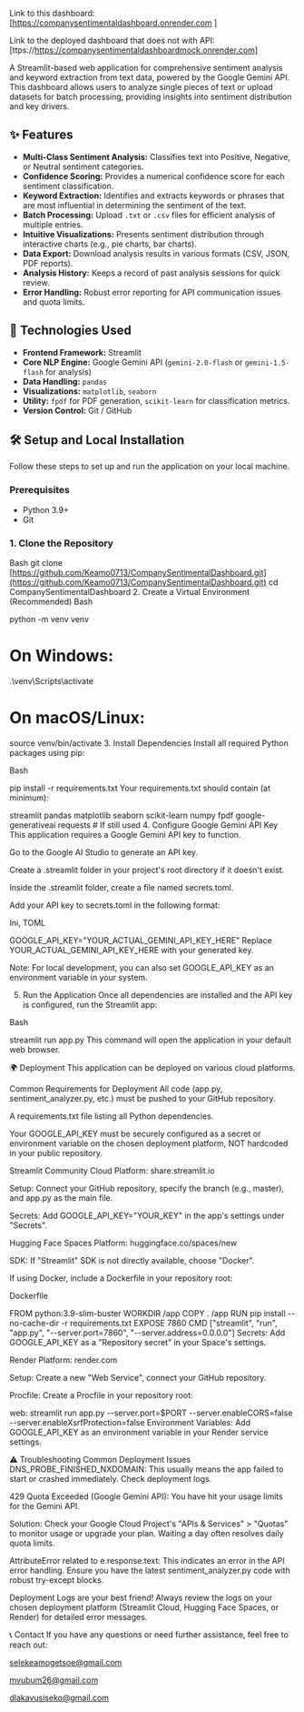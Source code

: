 Link to this dashboard: [https://companysentimentaldashboard.onrender.com ]

Link to the deployed dashboard that does not with API: [ttps://https://companysentimentaldashboardmock.onrender.com] 

A Streamlit-based web application for comprehensive sentiment analysis and keyword extraction from text data, powered by the Google Gemini API. This dashboard allows users to analyze single pieces of text or upload datasets for batch processing, providing insights into sentiment distribution and key drivers.

## ✨ Features

* **Multi-Class Sentiment Analysis:** Classifies text into Positive, Negative, or Neutral sentiment categories.
* **Confidence Scoring:** Provides a numerical confidence score for each sentiment classification.
* **Keyword Extraction:** Identifies and extracts keywords or phrases that are most influential in determining the sentiment of the text.
* **Batch Processing:** Upload `.txt` or `.csv` files for efficient analysis of multiple entries.
* **Intuitive Visualizations:** Presents sentiment distribution through interactive charts (e.g., pie charts, bar charts).
* **Data Export:** Download analysis results in various formats (CSV, JSON, PDF reports).
* **Analysis History:** Keeps a record of past analysis sessions for quick review.
* **Error Handling:** Robust error reporting for API communication issues and quota limits.

## 🚀 Technologies Used

* **Frontend Framework:** Streamlit
* **Core NLP Engine:** Google Gemini API (`gemini-2.0-flash` or `gemini-1.5-flash` for analysis)
* **Data Handling:** `pandas`
* **Visualizations:** `matplotlib`, `seaborn`
* **Utility:** `fpdf` for PDF generation, `scikit-learn` for classification metrics.
* **Version Control:** Git / GitHub

## 🛠️ Setup and Local Installation

Follow these steps to set up and run the application on your local machine.

### Prerequisites

* Python 3.9+
* Git

### 1. Clone the Repository

Bash
git clone [https://github.com/Keamo0713/CompanySentimentalDashboard.git](https://github.com/Keamo0713/CompanySentimentalDashboard.git)
cd CompanySentimentalDashboard
2. Create a Virtual Environment (Recommended)
Bash

python -m venv venv
# On Windows:
.\venv\Scripts\activate
# On macOS/Linux:
source venv/bin/activate
3. Install Dependencies
Install all required Python packages using pip:

Bash

pip install -r requirements.txt
Your requirements.txt should contain (at minimum):

streamlit
pandas
matplotlib
seaborn
scikit-learn
numpy
fpdf
google-generativeai
requests # If still used
4. Configure Google Gemini API Key
This application requires a Google Gemini API key to function.

Go to the Google AI Studio to generate an API key.

Create a .streamlit folder in your project's root directory if it doesn't exist.

Inside the .streamlit folder, create a file named secrets.toml.

Add your API key to secrets.toml in the following format:

Ini, TOML

GOOGLE_API_KEY="YOUR_ACTUAL_GEMINI_API_KEY_HERE"
Replace YOUR_ACTUAL_GEMINI_API_KEY_HERE with your generated key.

Note: For local development, you can also set GOOGLE_API_KEY as an environment variable in your system.

5. Run the Application
Once all dependencies are installed and the API key is configured, run the Streamlit app:

Bash

streamlit run app.py
This command will open the application in your default web browser.

🌍 Deployment
This application can be deployed on various cloud platforms.

Common Requirements for Deployment
All code (app.py, sentiment_analyzer.py, etc.) must be pushed to your GitHub repository.

A requirements.txt file listing all Python dependencies.

Your GOOGLE_API_KEY must be securely configured as a secret or environment variable on the chosen deployment platform, NOT hardcoded in your public repository.

Streamlit Community Cloud
Platform: share.streamlit.io

Setup: Connect your GitHub repository, specify the branch (e.g., master), and app.py as the main file.

Secrets: Add GOOGLE_API_KEY="YOUR_KEY" in the app's settings under "Secrets".

Hugging Face Spaces
Platform: huggingface.co/spaces/new

SDK: If "Streamlit" SDK is not directly available, choose "Docker".

If using Docker, include a Dockerfile in your repository root:

Dockerfile

FROM python:3.9-slim-buster
WORKDIR /app
COPY . /app
RUN pip install --no-cache-dir -r requirements.txt
EXPOSE 7860
CMD ["streamlit", "run", "app.py", "--server.port=7860", "--server.address=0.0.0.0"]
Secrets: Add GOOGLE_API_KEY as a "Repository secret" in your Space's settings.

Render
Platform: render.com

Setup: Create a new "Web Service", connect your GitHub repository.

Procfile: Create a Procfile in your repository root:

web: streamlit run app.py --server.port=$PORT --server.enableCORS=false --server.enableXsrfProtection=false
Environment Variables: Add GOOGLE_API_KEY as an environment variable in your Render service settings.

⚠️ Troubleshooting Common Deployment Issues
DNS_PROBE_FINISHED_NXDOMAIN: This usually means the app failed to start or crashed immediately. Check deployment logs.

429 Quota Exceeded (Google Gemini API): You have hit your usage limits for the Gemini API.

Solution: Check your Google Cloud Project's "APIs & Services" > "Quotas" to monitor usage or upgrade your plan. Waiting a day often resolves daily quota limits.

AttributeError related to e.response.text: This indicates an error in the API error handling. Ensure you have the latest sentiment_analyzer.py code with robust try-except blocks.

Deployment Logs are your best friend! Always review the logs on your chosen deployment platform (Streamlit Cloud, Hugging Face Spaces, or Render) for detailed error messages.

📞 Contact
If you have any questions or need further assistance, feel free to reach out:

selekeamogetsoe@gmail.com

mvubum26@gmail.com

dlakavusiseko@gmail.com

